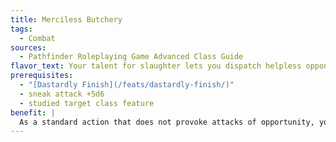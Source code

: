 ```yaml
---
title: Merciless Butchery
tags:
  - Combat
sources:
  - Pathfinder Roleplaying Game Advanced Class Guide
flavor_text: Your talent for slaughter lets you dispatch helpless opponents before they can recover.
prerequisites:
  - "[Dastardly Finish](/feats/dastardly-finish/)"
  - sneak attack +5d6
  - studied target class feature
benefit: |
  As a standard action that does not provoke attacks of opportunity, you can attempt a coup de grace against a cowering, helpless, or stunned opponent that you have designated as your studied target.
---
```


